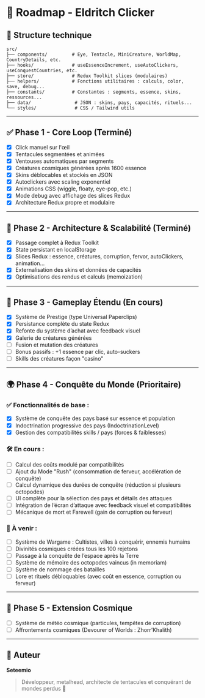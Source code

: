 # 📜 Roadmap - Eldritch Clicker

## 🧱 Structure technique

```plaintext
src/
├── components/         # Eye, Tentacle, MiniCreature, WorldMap, CountryDetails, etc.
├── hooks/              # useEssenceIncrement, useAutoClickers, useConquestCountries, etc.
├── store/              # Redux Toolkit slices (modulaires)
├── helpers/            # Fonctions utilitaires : calculs, color, save, debug...
├── constants/          # Constantes : segments, essence, skins, ressources...
├── data/                # JSON : skins, pays, capacités, rituels...
└── styles/              # CSS / Tailwind utils
```

---

## ✅ Phase 1 - Core Loop (Terminé)

- [x] Click manuel sur l'œil
- [x] Tentacules segmentées et animées
- [x] Ventouses automatiques par segments
- [x] Créatures cosmiques générées après 1600 essence
- [x] Skins déblocables et stockés en JSON
- [x] Autoclickers avec scaling exponentiel
- [x] Animations CSS (wiggle, floaty, eye-pop, etc.)
- [x] Mode debug avec affichage des slices Redux
- [x] Architecture Redux propre et modulaire

---

## 🔄 Phase 2 - Architecture & Scalabilité (Terminé)

- [x] Passage complet à Redux Toolkit
- [x] State persistant en localStorage
- [x] Slices Redux : essence, créatures, corruption, fervor, autoClickers, animation...
- [x] Externalisation des skins et données de capacités
- [x] Optimisations des rendus et calculs (memoization)

---

## 🧠 Phase 3 - Gameplay Étendu (En cours)

- [x] Système de Prestige (type Universal Paperclips)
- [x] Persistance complète du state Redux
- [x] Refonte du système d’achat avec feedback visuel
- [x] Galerie de créatures générées
- [ ] Fusion et mutation des créatures
- [ ] Bonus passifs : +1 essence par clic, auto-suckers
- [ ] Skills des créatures façon "casino"

---

## 🌍 Phase 4 - Conquête du Monde (Prioritaire)

### ✅ Fonctionnalités de base :

- [x] Système de conquête des pays basé sur essence et population
- [x] Indoctrination progressive des pays (IndoctrinationLevel)
- [x] Gestion des compatibilités skills / pays (forces & faiblesses)

### 🛠️ En cours :

- [ ] Calcul des coûts modulé par compatibilités
- [ ] Ajout du Mode "Rush" (consommation de ferveur, accélération de conquête)
- [ ] Calcul dynamique des durées de conquête (réduction si plusieurs octopodes)
- [ ] UI complète pour la sélection des pays et détails des attaques
- [ ] Intégration de l’écran d’attaque avec feedback visuel et compatibilités
- [ ] Mécanique de mort et Farewell (gain de corruption ou ferveur)

### 🔮 À venir :

- [ ] Système de Wargame : Cultistes, villes à conquérir, ennemis humains
- [ ] Divinités cosmiques créées tous les 100 rejetons
- [ ] Passage à la conquête de l’espace après la Terre
- [ ] Système de mémoire des octopodes vaincus (in memoriam)
- [ ] Système de nommage des batailles
- [ ] Lore et rituels débloquables (avec coût en essence, corruption ou ferveur)

---

## 🚀 Phase 5 - Extension Cosmique

- [ ] Système de météo cosmique (particules, tempêtes de corruption)
- [ ] Affrontements cosmiques (Devourer of Worlds : Zhorr’Khalith)

---

## 🤝 Auteur

**Seteemio**

> Développeur, metalhead, architecte de tentacules et conquérant de mondes perdus 🌌
